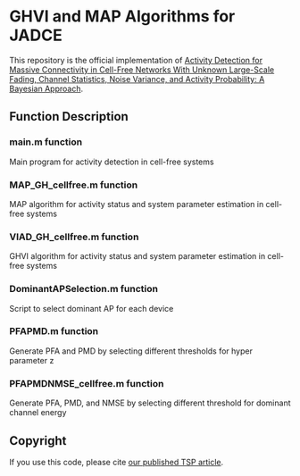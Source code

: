 # GHVI and MAP Algorithms for JADCE

This repository is the official implementation of [Activity Detection for Massive Connectivity in Cell-Free Networks With Unknown Large-Scale Fading, Channel Statistics, Noise Variance, and Activity Probability: A Bayesian Approach](https://ieeexplore.ieee.org/document/10418889).

## Function Description

### main.m function
Main program for activity detection in cell-free systems

### MAP_GH_cellfree.m function
MAP algorithm for activity status and system parameter estimation in cell-free systems

### VIAD_GH_cellfree.m function
GHVI algorithm for activity status and system parameter estimation in cell-free systems

### DominantAPSelection.m function
Script to select dominant AP for each device

### PFAPMD.m function
Generate PFA and PMD by selecting different thresholds for hyper parameter z

### PFAPMDNMSE_cellfree.m function
Generate PFA, PMD, and NMSE by selecting different threshold for dominant channel energy

## Copyright
If you use this code, please cite [our published TSP article](https://ieeexplore.ieee.org/document/10418889).